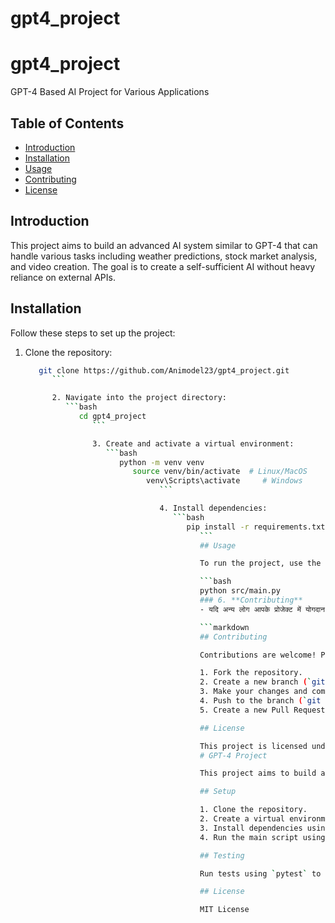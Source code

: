 # gpt4_project
# gpt4_project

GPT-4 Based AI Project for Various Applications
## Table of Contents
- [Introduction](#introduction)
- [Installation](#installation)
- [Usage](#usage)
- [Contributing](#contributing)
- [License](#license)
## Introduction

This project aims to build an advanced AI system similar to GPT-4 that can handle various tasks including weather predictions, stock market analysis, and video creation. The goal is to create a self-sufficient AI without heavy reliance on external APIs.

## Installation

Follow these steps to set up the project:

1. Clone the repository:
   ```bash
      git clone https://github.com/Animodel23/gpt4_project.git
         ```

         2. Navigate into the project directory:
            ```bash
               cd gpt4_project
                  ```

                  3. Create and activate a virtual environment:
                     ```bash
                        python -m venv venv
                           source venv/bin/activate  # Linux/MacOS
                              venv\Scripts\activate     # Windows
                                 ```

                                 4. Install dependencies:
                                    ```bash
                                       pip install -r requirements.txt
                                          ```
                                          ## Usage

                                          To run the project, use the following command:

                                          ```bash
                                          python src/main.py
                                          ### 6. **Contributing**
                                          - यदि अन्य लोग आपके प्रोजेक्ट में योगदान देना चाहते हैं, तो उन्हें क्या करना चाहिए।

                                          ```markdown
                                          ## Contributing

                                          Contributions are welcome! Please follow these steps to contribute:

                                          1. Fork the repository.
                                          2. Create a new branch (`git checkout -b feature-branch`).
                                          3. Make your changes and commit (`git commit -am 'Add new feature'`).
                                          4. Push to the branch (`git push origin feature-branch`).
                                          5. Create a new Pull Request.

                                          ## License

                                          This project is licensed under the MIT License - see the [LICENSE](LICENSE) file for details.
                                          # GPT-4 Project

                                          This project aims to build a custom GPT-4 model from scratch using Python and various libraries. The project is structured into different modules to ensure scalability and maintainability.

                                          ## Setup

                                          1. Clone the repository.
                                          2. Create a virtual environment.
                                          3. Install dependencies using `pip install -r requirements.txt`.
                                          4. Run the main script using `python src/main.py`.

                                          ## Testing

                                          Run tests using `pytest` to ensure all modules function correctly.

                                          ## License

                                          MIT License